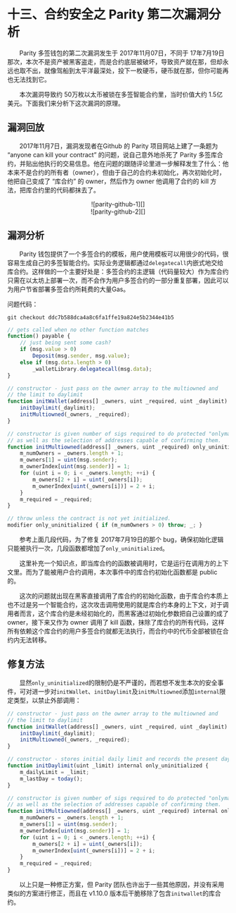 # 十三、合约安全之 Parity 第二次漏洞分析

&nbsp;&nbsp;&nbsp;&nbsp;&nbsp;&nbsp;&nbsp;Parity 多签钱包的第二次漏洞发生于 2017年11月07日，不同于 17年7月19日那次，本次不是资产被黑客盗走，而是合约底层被破坏，导致资产就在那，但却永远也取不出，就像驾船到太平洋最深处，投下一枚硬币，硬币就在那，但你可能再也无法找到它。

&nbsp;&nbsp;&nbsp;&nbsp;&nbsp;&nbsp;&nbsp;本次漏洞导致约 50万枚以太币被锁在多签智能合约里，当时价值大约 1.5亿美元。下面我们来分析下这次漏洞的原理。

## 漏洞回放
&nbsp;&nbsp;&nbsp;&nbsp;&nbsp;&nbsp;&nbsp;2017年11月7日，漏洞发现者在Github 的 Parity 项目网站上建了一条题为 “anyone can kill your contract” 的问题，说自己意外地杀死了 Parity 多签库合约，并贴出他执行的交易信息。他在问题的跟随评论里进一步解释发生了什么：他本来不是合约的所有者（owner），但由于自己的合约未初始化，再次初始化时，他把自己变成了 “库合约” 的 owner，然后作为 owner 他调用了合约的 kill 方法，把库合约里的代码都抹去了。

<center>![parity-github-1][]</center>
<center>![parity-github-2][]</center>

## 漏洞分析
&nbsp;&nbsp;&nbsp;&nbsp;&nbsp;&nbsp;&nbsp;Parity 钱包提供了一个多签合约的模板，用户使用模板可以用很少的代码，很容易生成自己的多签智能合约。实际业务逻辑都通过`delegatecall`内嵌式地交给库合约。这样做的一个主要好处是：多签合约的主逻辑（代码量较大）作为库合约只需在以太坊上部署一次，而不会作为用户多签合约的一部分重复部署，因此可以为用户节省部署多签合约所耗费的大量Gas。

问题代码：<br/>
```
git checkout ddc7b588dca4a8c6fa1ffe19a824e5b2344e41b5
```

```js
// gets called when no other function matches
function() payable {
	// just being sent some cash?
	if (msg.value > 0)
		Deposit(msg.sender, msg.value);
	else if (msg.data.length > 0)
		_walletLibrary.delegatecall(msg.data);
}
```
```js
// constructor - just pass on the owner array to the multiowned and
// the limit to daylimit
function initWallet(address[] _owners, uint _required, uint _daylimit) only_uninitialized {
	initDaylimit(_daylimit);
	initMultiowned(_owners, _required);
}

// constructor is given number of sigs required to do protected "onlymanyowners" transactions
// as well as the selection of addresses capable of confirming them.
function initMultiowned(address[] _owners, uint _required) only_uninitialized {
	m_numOwners = _owners.length + 1;
	m_owners[1] = uint(msg.sender);
	m_ownerIndex[uint(msg.sender)] = 1;
	for (uint i = 0; i < _owners.length; ++i) {
		m_owners[2 + i] = uint(_owners[i]);
		m_ownerIndex[uint(_owners[i])] = 2 + i;
	}
	m_required = _required;
}

// throw unless the contract is not yet initialized.
modifier only_uninitialized { if (m_numOwners > 0) throw; _; }
```

&nbsp;&nbsp;&nbsp;&nbsp;&nbsp;&nbsp;&nbsp;参考上面几段代码，为了修复 2017年7月19日的那个 bug，确保初始化逻辑只能被执行一次，几段函数都增加了`only_uninitialized`。

&nbsp;&nbsp;&nbsp;&nbsp;&nbsp;&nbsp;&nbsp;这里补充一个知识点，即当库合约的函数被调用时，它是运行在调用方的上下文里。而为了能被用户合约调用，本次事件中的库合约初始化函数都是 public 的。

&nbsp;&nbsp;&nbsp;&nbsp;&nbsp;&nbsp;&nbsp;这次的问题就出现在黑客直接调用了库合约的初始化函数，由于库合约本质上也不过是另一个智能合约，这次攻击调用使用的就是库合约本身的上下文，对于调用者而言，这个库合约是未经初始化的，而黑客通过初始化参数把自己设置的成了 owner，接下来又作为 owner 调用了 kill 函数，抹除了库合约的所有代码，这样所有依赖这个库合约的用户多签合约就都无法执行，而合约中的代币全部被锁在合约内无法转移。


## 修复方法
&nbsp;&nbsp;&nbsp;&nbsp;&nbsp;&nbsp;&nbsp;显然`only_uninitialized`的限制仍是不严谨的，而若想不发生本次的安全事件，可对进一步对`initWallet`、`initDaylimit`及`initMultiowned`添加`internal`限定类型，以禁止外部调用：

```js
// constructor - just pass on the owner array to the multiowned and
// the limit to daylimit
function initWallet(address[] _owners, uint _required, uint _daylimit) internal only_uninitialized {
	initDaylimit(_daylimit);
	initMultiowned(_owners, _required);
}

// constructor - stores initial daily limit and records the present day's index.
function initDaylimit(uint _limit) internal only_uninitialized {
	m_dailyLimit = _limit;
	m_lastDay = today();
}

// constructor is given number of sigs required to do protected "onlymanyowners" transactions
// as well as the selection of addresses capable of confirming them.
function initMultiowned(address[] _owners, uint _required) internal only_uninitialized {
	m_numOwners = _owners.length + 1;
	m_owners[1] = uint(msg.sender);
	m_ownerIndex[uint(msg.sender)] = 1;
	for (uint i = 0; i < _owners.length; ++i) {
		m_owners[2 + i] = uint(_owners[i]);
		m_ownerIndex[uint(_owners[i])] = 2 + i;
	}
	m_required = _required;
}
```

&nbsp;&nbsp;&nbsp;&nbsp;&nbsp;&nbsp;&nbsp;以上只是一种修正方案，但 Parity 团队也许出于一些其他原因，并没有采用类似的方案进行修正，而且在 v1.10.0 版本后干脆移除了包含`initwallet`的库合约。

[parity-github-1]:
[parity-github-2]:
















